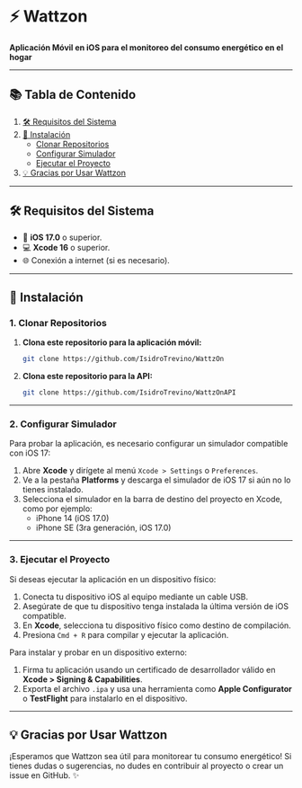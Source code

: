 
# ⚡️ Wattzon

**Aplicación Móvil en iOS para el monitoreo del consumo energético en el hogar**  

---

## 📚 Tabla de Contenido

1. [🛠️ Requisitos del Sistema](#-requisitos-del-sistema)
2. [🚀 Instalación](#-instalación)
   - [Clonar Repositorios](#clonar-repositorios)
   - [Configurar Simulador](#configurar-simulador)
   - [Ejecutar el Proyecto](#ejecutar-el-proyecto)
3. [💡 Gracias por Usar Wattzon](#-gracias-por-usar-wattzon)

---

## 🛠️ Requisitos del Sistema

- 📱 **iOS 17.0** o superior.  
- 💻 **Xcode 16** o superior.  
- 🌐 Conexión a internet (si es necesario).  

---

## 🚀 Instalación

### 1. Clonar Repositorios  

1. **Clona este repositorio para la aplicación móvil:**  
   ```bash
   git clone https://github.com/IsidroTrevino/WattzOn
   ```  

2. **Clona este repositorio para la API:**  
   ```bash
   git clone https://github.com/IsidroTrevino/WattzOnAPI
   ```  

---

### 2. Configurar Simulador  

Para probar la aplicación, es necesario configurar un simulador compatible con iOS 17:  

1. Abre **Xcode** y dirígete al menú `Xcode > Settings` o `Preferences`.  
2. Ve a la pestaña **Platforms** y descarga el simulador de iOS 17 si aún no lo tienes instalado.  
3. Selecciona el simulador en la barra de destino del proyecto en Xcode, como por ejemplo:  
   - iPhone 14 (iOS 17.0)  
   - iPhone SE (3ra generación, iOS 17.0)  

---

### 3. Ejecutar el Proyecto  

Si deseas ejecutar la aplicación en un dispositivo físico:  

1. Conecta tu dispositivo iOS al equipo mediante un cable USB.  
2. Asegúrate de que tu dispositivo tenga instalada la última versión de iOS compatible.  
3. En **Xcode**, selecciona tu dispositivo físico como destino de compilación.  
4. Presiona `Cmd + R` para compilar y ejecutar la aplicación.  

Para instalar y probar en un dispositivo externo:  

1. Firma tu aplicación usando un certificado de desarrollador válido en **Xcode > Signing & Capabilities**.  
2. Exporta el archivo `.ipa` y usa una herramienta como **Apple Configurator** o **TestFlight** para instalarlo en el dispositivo.  

---

## 💡 Gracias por Usar Wattzon

¡Esperamos que Wattzon sea útil para monitorear tu consumo energético! Si tienes dudas o sugerencias, no dudes en contribuir al proyecto o crear un issue en GitHub. ✨  
